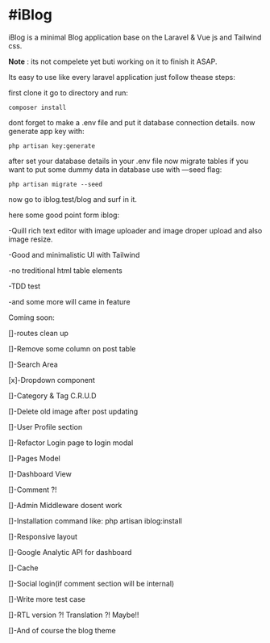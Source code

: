 # #iBlog

iBlog is a minimal Blog application base on the Laravel & Vue js and Tailwind css.

**Note** : its not compelete yet  buti working on it to finish it ASAP.



Its easy to use like every laravel application just follow thease steps:

first clone it go to directory and run:

`composer install`

dont forget to make a .env file and put it database connection details. now generate app key with:

`php artisan key:generate`

after set your database details in your .env file now migrate tables if you want to put some dummy data in database use with —seed flag:

`php artisan migrate --seed`

now go to iblog.test/blog and surf in it. 

here some good point form iblog:

-Quill rich text editor with image uploader and image droper upload and also image resize.

-Good and minimalistic UI with Tailwind

-no treditional html table elements

-TDD test 

-and some more will came in feature



Coming soon:

[]-routes clean up

[]-Remove some column on post table

[]-Search Area

[x]-Dropdown component

[]-Category & Tag C.R.U.D

[]-Delete old image after post updating

[]-User Profile section

[]-Refactor Login page to login modal

[]-Pages Model

[]-Dashboard View

[]-Comment ?!

[]-Admin Middleware dosent work

[]-Installation command like: php artisan iblog:install

[]-Responsive layout

[]-Google Analytic API for dashboard

[]-Cache

[]-Social login(if comment section will be internal)

[]-Write more test case

[]-RTL version ?! Translation ?! Maybe!!

[]-And of course the blog theme
